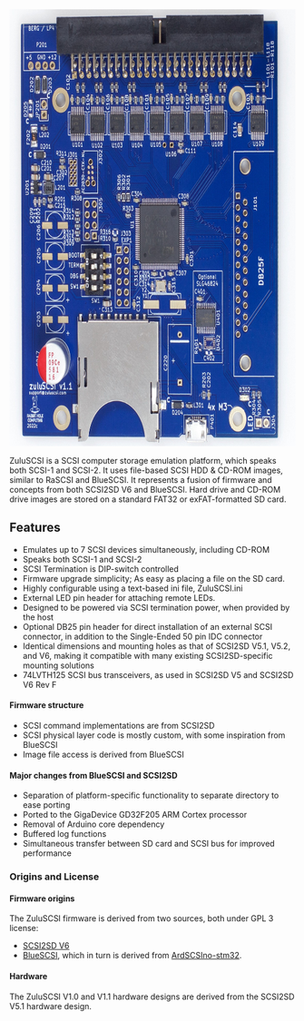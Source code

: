 <img src="assets/img/ZuluSCSI-TopDown-FullSize.jpg" alt="ZuluSCSI V1.1 PCB" width="733" height="770">


ZuluSCSI is a SCSI computer storage emulation platform, which speaks both SCSI-1 and SCSI-2. It uses file-based SCSI HDD & CD-ROM images, similar to RaSCSI and BlueSCSI. It represents a fusion of firmware and concepts from both SCSI2SD V6 and BlueSCSI. Hard drive and CD-ROM drive images are stored on a standard FAT32 or exFAT-formatted SD card.

## Features

* Emulates up to 7 SCSI devices simultaneously, including CD-ROM
* Speaks both SCSI-1 and SCSI-2
* SCSI Termination is DIP-switch controlled
* Firmware upgrade simplicity; As easy as placing a file on the SD card.
* Highly configurable using a text-based ini file, ZuluSCSI.ini
* External LED pin header for attaching remote LEDs.
* Designed to be powered via SCSI termination power, when provided by the host
* Optional DB25 pin header for direct installation of an external SCSI connector, in addition to the Single-Ended 50 pin IDC connector
* Identical dimensions and mounting holes as that of SCSI2SD V5.1, V5.2, and V6, making it compatible with many existing SCSI2SD-specific mounting solutions
* 74LVTH125 SCSI bus transceivers, as used in SCSI2SD V5 and SCSI2SD V6 Rev F

#### Firmware structure

* SCSI command implementations are from SCSI2SD
* SCSI physical layer code is mostly custom, with some inspiration from BlueSCSI
* Image file access is derived from BlueSCSI

#### Major changes from BlueSCSI and SCSI2SD

* Separation of platform-specific functionality to separate directory to ease porting
* Ported to the GigaDevice GD32F205 ARM Cortex processor
* Removal of Arduino core dependency
* Buffered log functions
* Simultaneous transfer between SD card and SCSI bus for improved performance

### Origins and License

#### Firmware origins

The ZuluSCSI firmware is derived from two sources, both under GPL 3 license:

* [SCSI2SD V6](http://www.codesrc.com/gitweb/index.cgi?p=SCSI2SD-V6.git;a=summary)
* [BlueSCSI](https://github.com/erichelgeson/BlueSCSI), which in turn is derived from [ArdSCSIno-stm32](https://github.com/ztto/ArdSCSino-stm32).

#### Hardware 
The ZuluSCSI V1.0 and V1.1 hardware designs are derived from the SCSI2SD V5.1 hardware design.
